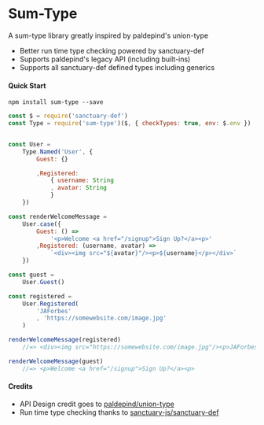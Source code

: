 Sum-Type
========

A sum-type library greatly inspired by paldepind's union-type

- Better run time type checking powered by sanctuary-def
- Supports paldepind's legacy API (including built-ins)
- Supports all sanctuary-def defined types including generics

#### Quick Start

`npm install sum-type --save`

```js
const $ = require('sanctuary-def')
const Type = require('sum-type')($, { checkTypes: true, env: $.env })


const User =
    Type.Named('User', {
        Guest: {}

        ,Registered:
            { username: String
            , avatar: String
            }
    })

const renderWelcomeMessage =
    User.case({
        Guest: () =>
            '<p>Welcome <a href="/signup">Sign Up?</a><p>'
        ,Registered: (username, avatar) =>
            `<div><img src="${avatar}"/><p>${username}</p></div>`
    })

const guest =
    User.Guest()

const registered =
    User.Registered(
        'JAForbes'
        , 'https://somewebsite.com/image.jpg'
    )

renderWelcomeMessage(registered)
    //=> <div><img src="https://somewebsite.com/image.jpg"/><p>JAForbes</p></div>

renderWelcomeMessage(guest)
    //=> <p>Welcome <a href="/signup">Sign Up?</a><p>
```

#### Credits

- API Design credit goes to [paldepind/union-type](https://github.com/paldepind/union-type)
- Run time type checking thanks to [sanctuary-js/sanctuary-def](https://github.com/sanctuary-js/sanctuary-def)
